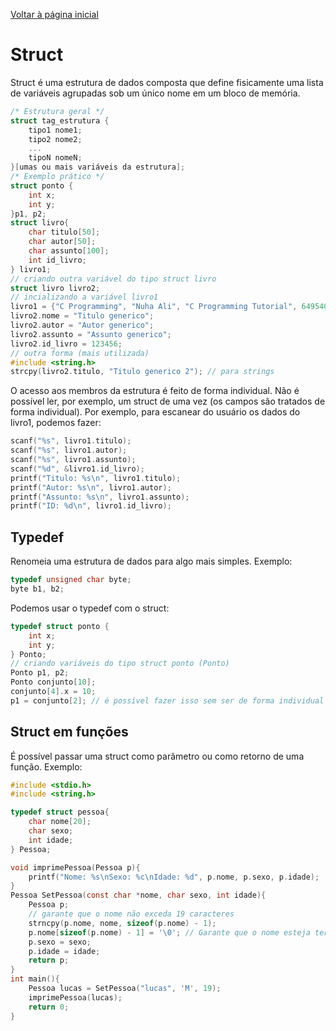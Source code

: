 [Voltar à página inicial](../README.md#sumário)
# Struct
Struct é uma estrutura de dados composta que define fisicamente uma lista de variáveis agrupadas sob um único nome em um bloco de memória.  

```c
/* Estrutura geral */
struct tag_estrutura {
    tipo1 nome1;
    tipo2 nome2;
    ...
    tipoN nomeN;
}[umas ou mais variáveis da estrutura];
/* Exemplo prático */
struct ponto {
    int x;
    int y;
}p1, p2;
struct livro{
    char titulo[50];
    char autor[50];
    char assunto[100];
    int id_livro;
} livro1;
// criando outra variável do tipo struct livro
struct livro livro2;
// incializando a variável livro1
livro1 = {"C Programming", "Nuha Ali", "C Programming Tutorial", 6495407};
livro2.nome = "Titulo generico";
livro2.autor = "Autor generico";
livro2.assunto = "Assunto generico";
livro2.id_livro = 123456;
// outra forma (mais utilizada)
#include <string.h>
strcpy(livro2.titulo, "Titulo generico 2"); // para strings
```
O acesso aos membros da estrutura é feito de forma individual. Não é possível ler, por exemplo, um struct de uma vez (os campos são tratados de forma individual). Por exemplo, para escanear do usuário os dados do livro1, podemos fazer:
```c
scanf("%s", livro1.titulo);
scanf("%s", livro1.autor);
scanf("%s", livro1.assunto);
scanf("%d", &livro1.id_livro);
printf("Titulo: %s\n", livro1.titulo);
printf("Autor: %s\n", livro1.autor);
printf("Assunto: %s\n", livro1.assunto);
printf("ID: %d\n", livro1.id_livro);
```
## Typedef
Renomeia uma estrutura de dados para algo mais simples. Exemplo:
```c
typedef unsigned char byte;
byte b1, b2;
```
Podemos usar o typedef com o struct:
```c
typedef struct ponto {
    int x;
    int y;
} Ponto;
// criando variáveis do tipo struct ponto (Ponto)
Ponto p1, p2;
Ponto conjunto[10];
conjunto[4].x = 10;
p1 = conjunto[2]; // é possível fazer isso sem ser de forma individual
```
## Struct em funções
É possível passar uma struct como parâmetro ou como retorno de uma função. Exemplo:
```c
#include <stdio.h>
#include <string.h>

typedef struct pessoa{
    char nome[20];
    char sexo;
    int idade;
} Pessoa;

void imprimePessoa(Pessoa p){
    printf("Nome: %s\nSexo: %c\nIdade: %d", p.nome, p.sexo, p.idade);
}
Pessoa SetPessoa(const char *nome, char sexo, int idade){
    Pessoa p;
    // garante que o nome não exceda 19 caracteres
    strncpy(p.nome, nome, sizeof(p.nome) - 1);
    p.nome[sizeof(p.nome) - 1] = '\0'; // Garante que o nome esteja terminado com null byte.
    p.sexo = sexo;
    p.idade = idade;
    return p;
}
int main(){
    Pessoa lucas = SetPessoa("lucas", 'M', 19);
    imprimePessoa(lucas);
    return 0;
}

```